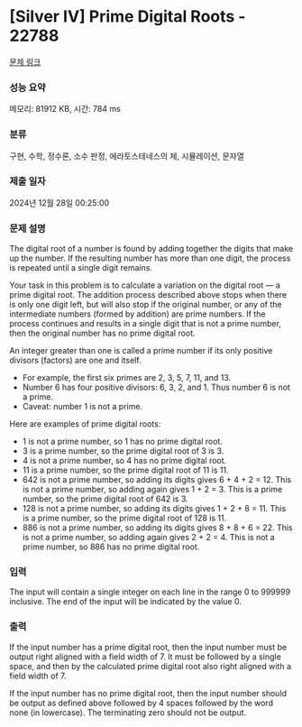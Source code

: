 # [Silver IV] Prime Digital Roots - 22788 

[문제 링크](https://www.acmicpc.net/problem/22788) 

### 성능 요약

메모리: 81912 KB, 시간: 784 ms

### 분류

구현, 수학, 정수론, 소수 판정, 에라토스테네스의 체, 시뮬레이션, 문자열

### 제출 일자

2024년 12월 28일 00:25:00

### 문제 설명

<p>The digital root of a number is found by adding together the digits that make up the number. If the resulting number has more than one digit, the process is repeated until a single digit remains.</p>

<p>Your task in this problem is to calculate a variation on the digital root — a prime digital root. The addition process described above stops when there is only one digit left, but will also stop if the original number, or any of the intermediate numbers (formed by addition) are prime numbers. If the process continues and results in a single digit that is not a prime number, then the original number has no prime digital root.</p>

<p>An integer greater than one is called a prime number if its only positive divisors (factors) are one and itself.</p>

<ul>
	<li>For example, the first six primes are 2, 3, 5, 7, 11, and 13.</li>
	<li>Number 6 has four positive divisors: 6, 3, 2, and 1. Thus number 6 is not a prime.</li>
	<li>Caveat: number 1 is not a prime.</li>
</ul>

<p>Here are examples of prime digital roots:</p>

<ul>
	<li>1 is not a prime number, so 1 has no prime digital root.</li>
	<li>3 is a prime number, so the prime digital root of 3 is 3.</li>
	<li>4 is not a prime number, so 4 has no prime digital root.</li>
	<li>11 is a prime number, so the prime digital root of 11 is 11.</li>
	<li>642 is not a prime number, so adding its digits gives 6 + 4 + 2 = 12. This is not a prime number, so adding again gives 1 + 2 = 3. This is a prime number, so the prime digital root of 642 is 3.</li>
	<li>128 is not a prime number, so adding its digits gives 1 + 2 + 8 = 11. This is a prime number, so the prime digital root of 128 is 11.</li>
	<li>886 is not a prime number, so adding its digits gives 8 + 8 + 6 = 22. This is not a prime number, so adding again gives 2 + 2 = 4. This is not a prime number, so 886 has no prime digital root.</li>
</ul>

### 입력 

 <p>The input will contain a single integer on each line in the range 0 to 999999 inclusive. The end of the input will be indicated by the value 0.</p>

### 출력 

 <p>If the input number has a prime digital root, then the input number must be output right aligned with a field width of 7. It must be followed by a single space, and then by the calculated prime digital root also right aligned with a field width of 7.</p>

<p>If the input number has no prime digital root, then the input number should be output as defined above followed by 4 spaces followed by the word none (in lowercase). The terminating zero should not be output.</p>


